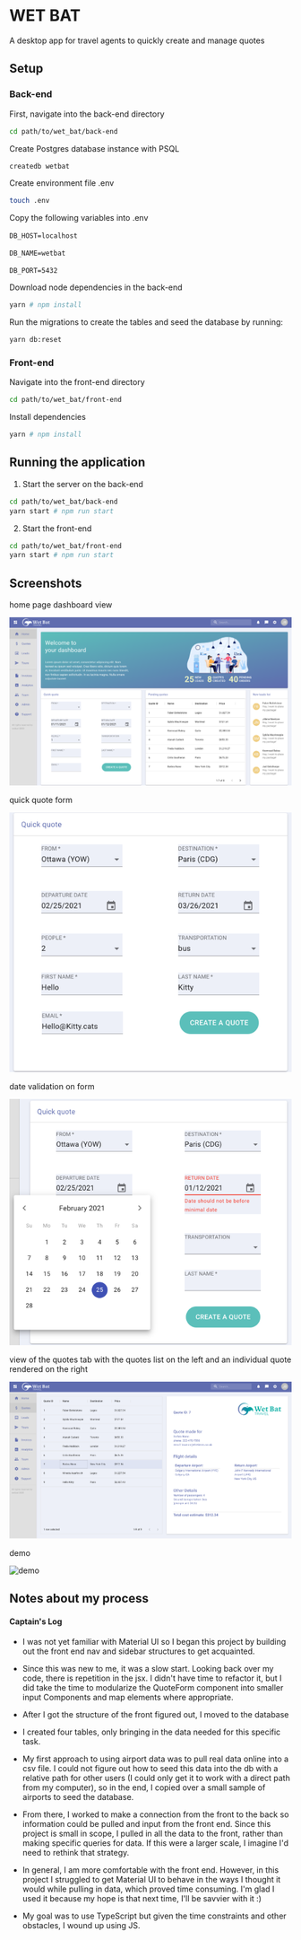 # WET BAT

A desktop app for travel agents to quickly create and manage quotes

## Setup

### Back-end

First, navigate into the back-end directory

```sh
cd path/to/wet_bat/back-end
```

Create Postgres database instance with PSQL

```sh
createdb wetbat
```

Create environment file .env

```sh
touch .env
```

Copy the following variables into .env

`DB_HOST=localhost`

`DB_NAME=wetbat`

`DB_PORT=5432`

Download node dependencies in the back-end

```sh
yarn # npm install
```

Run the migrations to create the tables and seed the database by running:

```sh
yarn db:reset
```

### Front-end

Navigate into the front-end directory

```sh
cd path/to/wet_bat/front-end
```

Install dependencies

```sh
yarn # npm install
```

## Running the application

1. Start the server on the back-end

```sh
cd path/to/wet_bat/back-end
yarn start # npm run start
```

2. Start the front-end

```sh
cd path/to/wet_bat/front-end
yarn start # npm run start
```

## Screenshots

home page dashboard view

![dashboard](front-end/public/wetbat_dashboard.png)

quick quote form

![quick quote form](front-end/public/wetbat_quoteform.png)

date validation on form

![validation](front-end/public/wetbat_datevalidation.png)

view of the quotes tab with the quotes list on the left and an individual quote rendered on the right

![quote tab and single quote form](front-end/public/wetbat_quoteview.png)

demo

![demo](front-end/public/wetbatgif.gif)

## Notes about my process

#### Captain's Log

- I was not yet familiar with Material UI so I began this project by building out the front end nav and sidebar structures to get acquainted.

- Since this was new to me, it was a slow start. Looking back over my code, there is repetition in the jsx. I didn't have time to refactor it, but I did take the time to modularize the QuoteForm component into smaller input Components and map elements where appropriate.

- After I got the structure of the front figured out, I moved to the database

- I created four tables, only bringing in the data needed for this specific task.

- My first approach to using airport data was to pull real data online into a csv file. I could not figure out how to seed this data into the db with a relative path for other users (I could only get it to work with a direct path from my computer), so in the end, I copied over a small sample of airports to seed the database.

- From there, I worked to make a connection from the front to the back so information could be pulled and input from the front end. Since this project is small in scope, I pulled in all the data to the front, rather than making specific queries for data. If this were a larger scale, I imagine I'd need to rethink that strategy.

- In general, I am more comfortable with the front end. However, in this project I struggled to get Material UI to behave in the ways I thought it would while pulling in data, which proved time consuming. I'm glad I used it because my hope is that next time, I'll be savvier with it :)

- My goal was to use TypeScript but given the time constraints and other obstacles, I wound up using JS.
